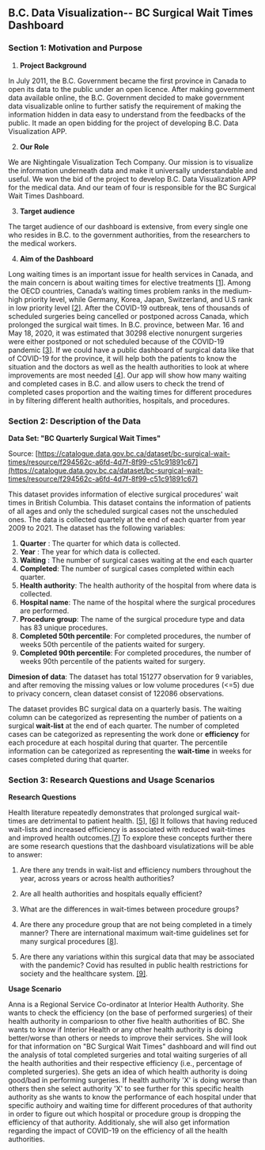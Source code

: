 ## B.C. Data Visualization-- BC Surgical Wait Times Dashboard 


### Section 1: Motivation and Purpose

1. **Project Background**

In July 2011, the B.C. Government became the first province in Canada to open its data to the public under an open licence. After making government data available online, the B.C. Government decided to make government data visualizable online to further satisfy the requirement of making the information hidden in data easy to understand from the feedbacks of the public. It made an open bidding for the project of developing B.C. Data Visualization APP.

2.	**Our Role**

We are Nightingale Visualization Tech Company. Our mission is to visualize the information underneath data and make it universally understandable and useful. We won the bid of the project to develop B.C. Data Visualization APP for the medical data. And our team of four is responsible for the BC Surgical Wait Times Dashboard.

3.	**Target audience**

The target audience of our dashboard is extensive, from every single one who resides in B.C. to the government authorities, from the researchers to the medical workers. 

4.	**Aim of the Dashboard**

Long waiting times is an important issue for health services in Canada, and the main concern is about waiting times for elective treatments [[1]("https://www.oecd-ilibrary.org/social-issues-migration-health/waiting-times-for-health-services_242e3c8c-en")]. Among the OECD countries, Canada’s waiting times problem ranks in the medium-high priority level, while Germany, Korea, Japan, Switzerland, and U.S rank in low priority level [[2]("https://www.oecd-ilibrary.org/sites/242e3c8c-en/1/3/1/index.html?itemId=/content/publication/242e3c8c-en&_csp_=e90031be7ce6b03025f09a0c506286b0&itemIGO=oecd&itemContentType=book#chapter-d1e287")]. After the COVID-19 outbreak, tens of thousands of scheduled surgeries being cancelled or postponed across Canada, which prolonged the surgical wait times. In B.C. province, between Mar. 16 and May 18, 2020, it was estimated that 30298 elective nonurgent surgeries were either postponed or not scheduled because of the COVID-19 pandemic [[3]("https://www2.gov.bc.ca/assets/gov/health/conducting-health-research/surgical-renewal-plan.pdf")]. If we could have a public dashboard of surgical data like that of COVID-19 for the province, it will help both the patients to know the situation and the doctors as well as the health authorities to look at where improvements are most needed [[4]("https://bc.ctvnews.ca/b-c-doctors-criticize-top-down-approach-and-government-secrecy-as-minister-defends-surgical-strategy-1.5767547")]. Our app will show how many waiting and completed cases in B.C. and allow users to check the trend of completed cases proportion and the waiting times for different procedures in by filtering different health authorities, hospitals, and procedures.


### Section 2:  Description of the Data

**Data Set: "BC Quarterly Surgical Wait Times"**

Source: [https://catalogue.data.gov.bc.ca/dataset/bc-surgical-wait-times/resource/f294562c-a6fd-4d7f-8f99-c51c91891c67](https://catalogue.data.gov.bc.ca/dataset/bc-surgical-wait-times/resource/f294562c-a6fd-4d7f-8f99-c51c91891c67)

This dataset provides information of elective surgical procedures' wait times in British Columbia. This dataset contains the information of patients of all ages and only the scheduled surgical cases not the unscheduled ones. The data is collected quartely at the end of each quarter from year 2009 to 2021. The dataset has the following variables:


1. **Quarter** : The quarter for which data is collected.
2. **Year** : The year for which data is collected.
3. **Waiting** : The number of surgical cases waiting at the end each quarter 
4. **Completed**: The number of surgical cases completed within each quarter.
5. **Health authority**: The health authority of the hospital from where data is collected.
6. **Hospital name**: The name of the hospital where the surgical procedures are performed.
7. **Procedure group**: The name of the surgical procedure type and data has 83 unique procedures.
8. **Completed 50th percentile**: For completed procedures, the number of weeks 50th percentile of the patients waited for surgery.
9. **Completed 90th percentile**: For completed procedures, the number of weeks 90th percentile of the patients waited for surgery.

**Dimesion of data**: The dataset has total 151277 observation for 9 variables, and after removing the missing values or low volume procedures (<=5) due to privacy concern, clean dataset consist of 122086 observations. 

The dataset provides BC surgical data on a quarterly basis. The waiting column can be categorized as representing the number of patients on a surgical **wait-list** at the end of each quarter.  The number of completed cases can be categorized as representing the work done or **efficiency** for each procedure at each hospital during that quarter.  The percentile information can be categorized as representing the **wait-time** in weeks for cases completed during that quarter. 

### Section 3: Research Questions and Usage Scenarios

**Research Questions**

Health literature repeatedly demonstrates that prolonged surgical wait-times are detrimental to patient health. [[5]("https://www.policyalternatives.ca/sites/default/files/uploads/publications/BC%20Office/2016/04/ccpa-bc_ReducingSurgicalWaitTimes_summary.pdf")], [[6]("https://www.ncbi.nlm.nih.gov/pmc/articles/PMC1959190/")]  It follows that having reduced wait-lists and increased efficiency is associated with reduced wait-times and improved health outcomes.[[7]("https://pubmed.ncbi.nlm.nih.gov/27603225/")]  To explore these concepts further there are some research questions that the dashboard visulatizations will be able to answer:

1. Are there any trends in wait-list and efficiency numbers throughout the year, across years or across health authorities?

2. Are all health authorities and hospitals equally efficient? 

3. What are the differences in wait-times between procedure groups? 

4. Are there any procedure group that are not being completed in a timely manner? There are international maximum wait-time guidelines set for many surgical procedures [[8]("https://www2.gov.bc.ca/gov/content/health/accessing-health-care/surgical-wait-times")]. 

5. Are there any variations within this surgical data that may be associated with the pandemic? Covid has resulted in public health restrictions for society and the healthcare system. [[9]]("https://bc.ctvnews.ca/scroll-through-this-timeline-of-the-1st-year-of-covid-19-in-b-c-1.5284929"). 


**Usage Scenario**

Anna is a Regional Service Co-ordinator at Interior Health Authority. She wants to check the efficiency (on the base of performed surgeries) of their health authority in compariosn to other five health authorities of BC. She wants to know if Interior Health or any other health authority is doing better/worse than others or needs to improve their services. She will look for that information on "BC Surgical Wait Times" dashboard and will find out the analysis of total completed surgeries and total waiting surgeries of all the health authorities and their respective efficiency (i.e., percentage of completed surgeries). She gets an idea of which health authority is doing good/bad in performing surgeries. If health authority 'X' is doing worse than others then she select authority 'X' to see further for this specific health authority as she wants to know the performance of each hospital under that specific authoiry and waiting time for different procedures of that authority in order to figure out which hospital or procedure group is dropping the efficiency of that authority. Additionaly, she will also get information regarding the impact of COVID-19 on the efficiency of all the health authorities.

